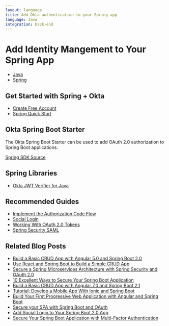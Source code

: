 ```yaml
---
layout: language
title: Add Okta authentication to your Spring app
language: Java
integration: back-end
---
```


# <i class='icon-48 docsPage code-spring'></i> Add Identity Mangement to Your Spring App

<ul class='language-tabs'>
	<li>
		<a href='/code/java/'>
			<i class='icon code-java-32'></i><span>Java</span>
		</a>
	</li>
	<li class="active">
		<a href='/code/java/spring.html'>
			<i class='icon code-spring-32'></i><span>Spring</span>
		</a>
	</li>
</ul>

## Get Started with Spring + Okta

<ul class='language-ctas'>
	<li>
		<a href='https://developer.okta.com/signup/' class='code-button highlighted' data-proofer-ignore>
			<span>Create Free Account</span>
		</a>
	</li>
	<li>
		<a href='/quickstart/#/okta-sign-in-page/java/spring' class='code-button inverse' data-proofer-ignore>
			<span>Spring Quick Start</span>
		</a>
	</li>
</ul>

## Okta Spring Boot Starter

The Okta Spring Boot Starter can be used to add OAuth 2.0 authorization to Spring Boot applications.

<a href='https://github.com/okta/okta-spring-boot'>
	<span class='fa fa-github'></span> <span>Spring SDK Source</span>
</a>

## Spring Libraries

<ul class="language-libraries">
	<li>
		<a href="https://github.com/okta/okta-jwt-verifier-java">
			<span class='fa fa-github'></span> <span>Okta JWT Verifier for Java</span>
		</a>
	</li>
</ul>

## Recommended Guides

<ul class="language-list">
	<li><a href="https://developer.okta.com/authentication-guide/implementing-authentication/auth-code">Implement the Authorization Code Flow</a></li>
	<li><a href="https://developer.okta.com/authentication-guide/social-login/">Social Login</a></li>
	<li><a href="https://developer.okta.com/authentication-guide/tokens/">Working With OAuth 2.0 Tokens</a></li>
	<li><a href="https://developer.okta.com/code/java/spring_security_saml">Spring Security SAML</a></li>
</ul>

## Related Blog Posts

<ul class="language-list">
	<li><a href="https://developer.okta.com/blog/2017/12/04/basic-crud-angular-and-spring-boot">Build a Basic CRUD App with Angular 5.0 and Spring Boot 2.0 </a></li>
	<li><a href="https://developer.okta.com/blog/2018/07/19/simple-crud-react-and-spring-boot">Use React and Spring Boot to Build a Simple CRUD App</a></li>
	<li><a href="https://developer.okta.com/blog/2018/02/13/secure-spring-microservices-with-oauth">Secure a Spring Microservices Architecture with Spring Security and OAuth 2.0</a></li>
	<li><a href="https://developer.okta.com/blog/2018/07/30/10-ways-to-secure-spring-boot">10 Excellent Ways to Secure Your Spring Boot Application</a></li>
	<li><a href="https://developer.okta.com/blog/2018/08/22/basic-crud-angular-7-and-spring-boot-2">Build a Basic CRUD App with Angular 7.0 and Spring Boot 2.1</a></li>
	<li><a href="https://developer.okta.com/blog/2017/05/17/develop-a-mobile-app-with-ionic-and-spring-boot">Tutorial: Develop a Mobile App With Ionic and Spring Boot</a></li>
	<li><a href="https://developer.okta.com/blog/2017/05/09/progressive-web-applications-with-angular-and-spring-boot">Build Your First Progressive Web Application with Angular and Spring Boot</a></li>
	<li><a href="https://developer.okta.com/blog/2017/10/27/secure-spa-spring-boot-oauth">Secure your SPA with Spring Boot and OAuth</a></li>
	<li><a href="https://developer.okta.com/blog/2018/07/24/social-spring-boot">Add Social Login to Your Spring Boot 2.0 App</a></li>
	<li><a href="https://developer.okta.com/blog/2018/06/12/mfa-in-spring-boot">Secure Your Spring Boot Application with Multi-Factor Authentication</a></li>
</ul>
